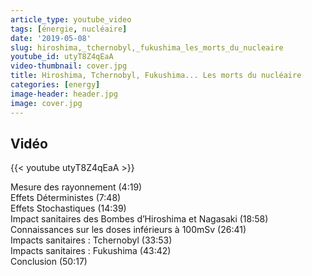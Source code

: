 ```yaml
---
article_type: youtube_video
tags: [énergie, nucléaire]
date: '2019-05-08'
slug: hiroshima,_tchernobyl,_fukushima_les_morts_du_nucleaire
youtube_id: utyT8Z4qEaA
video-thumbnail: cover.jpg
title: Hiroshima, Tchernobyl, Fukushima... Les morts du nucléaire
categories: [energy]
image-header: header.jpg
image: cover.jpg
---
```


## Vidéo

{{< youtube utyT8Z4qEaA >}}

Mesure des rayonnement (4:19)<br>
Effets Déterministes (7:48)<br>
Effets Stochastiques (14:39)<br>
Impact sanitaires des Bombes d’Hiroshima et Nagasaki (18:58)<br>
Connaissances sur les doses inférieurs à 100mSv (26:41)<br>
Impacts sanitaires : Tchernobyl (33:53)<br>
Impacts sanitaires : Fukushima (43:42)<br>
Conclusion (50:17)
